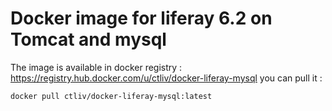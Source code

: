 # Docker image for liferay 6.2 on Tomcat and mysql
The image is available in docker registry : https://registry.hub.docker.com/u/ctliv/docker-liferay-mysql
you can pull it :
```
docker pull ctliv/docker-liferay-mysql:latest
```

